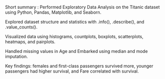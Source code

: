Short summary :
Performed Exploratory Data Analysis on the Titanic dataset using Python, Pandas, Matplotlib, and Seaborn.

Explored dataset structure and statistics with .info(), .describe(), and .value_counts().

Visualized data using histograms, countplots, boxplots, scatterplots, heatmaps, and pairplots.

Handled missing values in Age and Embarked using median and mode imputation.

Key findings: females and first-class passengers survived more, younger passengers had higher survival, and Fare correlated with survival.
